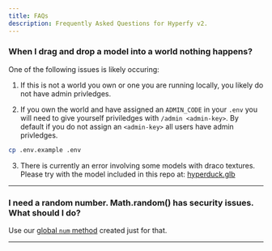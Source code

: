 ```yaml
---
title: FAQs
description: Frequently Asked Questions for Hyperfy v2.
---
```


### When I drag and drop a model into a world nothing happens?

One of the following issues is likely occuring:

1. If this is not a world you own or one you are running locally, you likely do not have admin privledges.

2. If you own the world and have assigned an `ADMIN_CODE` in your `.env` you will need to give yourself priviledges with `/admin <admin-key>`. By default if you do not assign an `<admin-key>` all users have admin privledges.

```sh frame="none"
cp .env.example .env

```

3. There is currently an error involving some models with draco textures. Please try with the model included in this repo at: [hyperduck.glb](https://github.com/Innkeeping/Hyperfy.how/blob/main/public/assets/hyperduck.glb)

---

### I need a random number.  Math.random() has security issues.  What should I do?

Use our [global `num` method](/docs/num-method) created just for that.

---